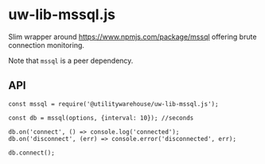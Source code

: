 # uw-lib-mssql.js

Slim wrapper around https://www.npmjs.com/package/mssql offering brute connection monitoring.

Note that `mssql` is a peer dependency.

## API

```node
const mssql = require('@utilitywarehouse/uw-lib-mssql.js');

const db = mssql(options, {interval: 10}); //seconds

db.on('connect', () => console.log('connected');
db.on('disconnect', (err) => console.error('disconnected', err);

db.connect();
```
